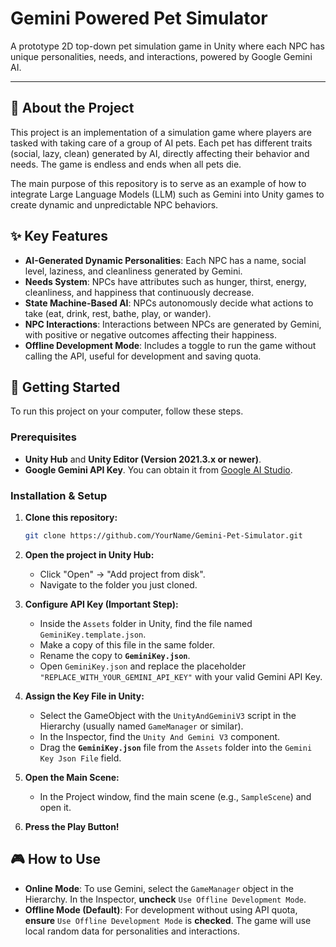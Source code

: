 # Gemini Powered Pet Simulator

A prototype 2D top-down pet simulation game in Unity where each NPC has unique personalities, needs, and interactions, powered by Google Gemini AI.

---

## 📜 About the Project

This project is an implementation of a simulation game where players are tasked with taking care of a group of AI pets. Each pet has different traits (social, lazy, clean) generated by AI, directly affecting their behavior and needs. The game is endless and ends when all pets die.

The main purpose of this repository is to serve as an example of how to integrate Large Language Models (LLM) such as Gemini into Unity games to create dynamic and unpredictable NPC behaviors.

## ✨ Key Features

* **AI-Generated Dynamic Personalities**: Each NPC has a name, social level, laziness, and cleanliness generated by Gemini.
* **Needs System**: NPCs have attributes such as hunger, thirst, energy, cleanliness, and happiness that continuously decrease.
* **State Machine-Based AI**: NPCs autonomously decide what actions to take (eat, drink, rest, bathe, play, or wander).
* **NPC Interactions**: Interactions between NPCs are generated by Gemini, with positive or negative outcomes affecting their happiness.
* **Offline Development Mode**: Includes a toggle to run the game without calling the API, useful for development and saving quota.

## 🚀 Getting Started

To run this project on your computer, follow these steps.

### Prerequisites

* **Unity Hub** and **Unity Editor (Version 2021.3.x or newer)**.
* **Google Gemini API Key**. You can obtain it from [Google AI Studio](https://ai.google.dev/).

### Installation & Setup

1. **Clone this repository:**

   ```bash
   git clone https://github.com/YourName/Gemini-Pet-Simulator.git
   ```
2. **Open the project in Unity Hub:**

   * Click "Open" -> "Add project from disk".
   * Navigate to the folder you just cloned.
3. **Configure API Key (Important Step):**

   * Inside the `Assets` folder in Unity, find the file named `GeminiKey.template.json`.
   * Make a copy of this file in the same folder.
   * Rename the copy to **`GeminiKey.json`**.
   * Open `GeminiKey.json` and replace the placeholder `"REPLACE_WITH_YOUR_GEMINI_API_KEY"` with your valid Gemini API Key.
4. **Assign the Key File in Unity:**

   * Select the GameObject with the `UnityAndGeminiV3` script in the Hierarchy (usually named `GameManager` or similar).
   * In the Inspector, find the `Unity And Gemini V3` component.
   * Drag the **`GeminiKey.json`** file from the `Assets` folder into the `Gemini Key Json File` field.
5. **Open the Main Scene:**

   * In the Project window, find the main scene (e.g., `SampleScene`) and open it.
6. **Press the Play Button!**

## 🎮 How to Use

* **Online Mode**: To use Gemini, select the `GameManager` object in the Hierarchy. In the Inspector, **uncheck** `Use Offline Development Mode`.
* **Offline Mode (Default)**: For development without using API quota, **ensure** `Use Offline Development Mode` is **checked**. The game will use local random data for personalities and interactions.
